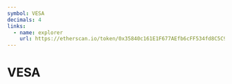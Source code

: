 ```yaml
---
symbol: VESA
decimals: 4
links:
  - name: explorer
    url: https://etherscan.io/token/0x35840c161E1F677AEfb6cFF534fd8C5C93Af4824
---
```


# VESA
